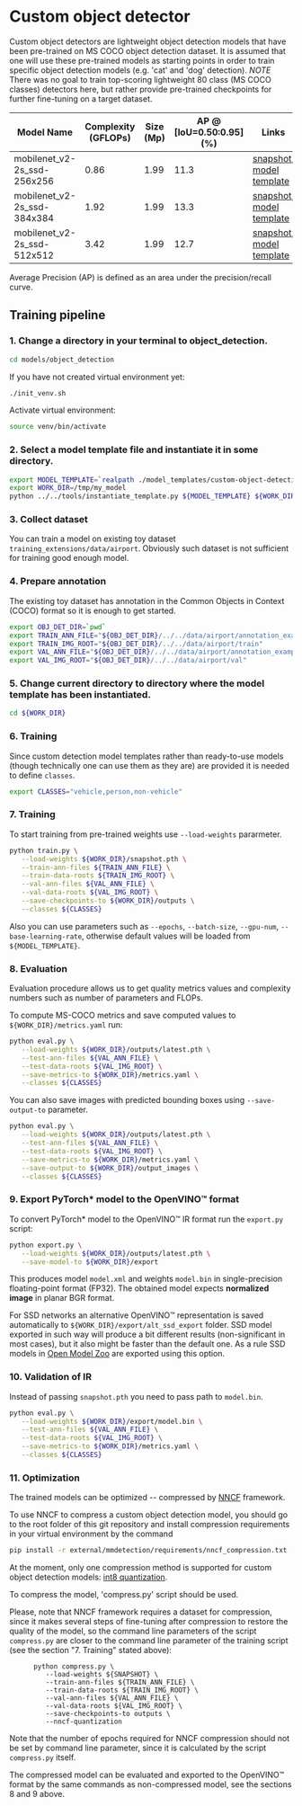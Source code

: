 # Custom object detector

Custom object detectors are lightweight object detection models that have been pre-trained on MS COCO object detection dataset.
It is assumed that one will use these pre-trained models as starting points in order to train specific object detection models (e.g. 'cat' and 'dog' detection).
*NOTE* There was no goal to train top-scoring lightweight 80 class (MS COCO classes) detectors here,
but rather provide pre-trained checkpoints for further fine-tuning on a target dataset.

| Model Name | Complexity (GFLOPs) | Size (Mp) | AP @ [IoU=0.50:0.95] (%) | Links | GPU_NUM |
| --- | --- | --- | --- | --- | --- |
| mobilenet_v2-2s_ssd-256x256 | 0.86 | 1.99 | 11.3 | [snapshot](https://download.01.org/opencv/openvino_training_extensions/models/object_detection/v2/mobilenet_v2-2s_ssd-256x256.pth), [model template](./mobilenet_v2-2s_ssd-256x256/template.yaml) | 3 |
| mobilenet_v2-2s_ssd-384x384 | 1.92 | 1.99 | 13.3 | [snapshot](https://download.01.org/opencv/openvino_training_extensions/models/object_detection/v2/mobilenet_v2-2s_ssd-384x384.pth), [model template](./mobilenet_v2-2s_ssd-384x384/template.yaml) | 3 |
| mobilenet_v2-2s_ssd-512x512 | 3.42 | 1.99 | 12.7 | [snapshot](https://download.01.org/opencv/openvino_training_extensions/models/object_detection/v2/mobilenet_v2-2s_ssd-512x512.pth), [model template](./mobilenet_v2-2s_ssd-512x512/template.yaml) | 3 |

Average Precision (AP) is defined as an area under the precision/recall curve.

## Training pipeline

### 1. Change a directory in your terminal to object_detection.

```bash
cd models/object_detection
```
If you have not created virtual environment yet:
```bash
./init_venv.sh
```
Activate virtual environment:
```bash
source venv/bin/activate
```

### 2. Select a model template file and instantiate it in some directory.

```bash
export MODEL_TEMPLATE=`realpath ./model_templates/custom-object-detection/mobilenet_v2-2s_ssd-256x256/template.yaml`
export WORK_DIR=/tmp/my_model
python ../../tools/instantiate_template.py ${MODEL_TEMPLATE} ${WORK_DIR}
```

### 3. Collect dataset

You can train a model on existing toy dataset `training_extensions/data/airport`. Obviously such dataset is not sufficient for training good enough model.

### 4. Prepare annotation

The existing toy dataset has annotation in the Common Objects in Context (COCO) format so it is enough to get started.

```bash
export OBJ_DET_DIR=`pwd`
export TRAIN_ANN_FILE="${OBJ_DET_DIR}/../../data/airport/annotation_example_train.json"
export TRAIN_IMG_ROOT="${OBJ_DET_DIR}/../../data/airport/train"
export VAL_ANN_FILE="${OBJ_DET_DIR}/../../data/airport/annotation_example_val.json"
export VAL_IMG_ROOT="${OBJ_DET_DIR}/../../data/airport/val"
```

### 5. Change current directory to directory where the model template has been instantiated.

```bash
cd ${WORK_DIR}
```

### 6. Training

Since custom detection model templates rather than ready-to-use models (though technically one can use them as they are) are provided it is needed to define `classes`.

```bash
export CLASSES="vehicle,person,non-vehicle"
```

### 7. Training

To start training from pre-trained weights use `--load-weights` pararmeter.

```bash
python train.py \
   --load-weights ${WORK_DIR}/snapshot.pth \
   --train-ann-files ${TRAIN_ANN_FILE} \
   --train-data-roots ${TRAIN_IMG_ROOT} \
   --val-ann-files ${VAL_ANN_FILE} \
   --val-data-roots ${VAL_IMG_ROOT} \
   --save-checkpoints-to ${WORK_DIR}/outputs \
   --classes ${CLASSES}
```

Also you can use parameters such as `--epochs`, `--batch-size`, `--gpu-num`, `--base-learning-rate`, otherwise default values will be loaded from `${MODEL_TEMPLATE}`.

### 8. Evaluation

Evaluation procedure allows us to get quality metrics values and complexity numbers such as number of parameters and FLOPs.

To compute MS-COCO metrics and save computed values to `${WORK_DIR}/metrics.yaml` run:

```bash
python eval.py \
   --load-weights ${WORK_DIR}/outputs/latest.pth \
   --test-ann-files ${VAL_ANN_FILE} \
   --test-data-roots ${VAL_IMG_ROOT} \
   --save-metrics-to ${WORK_DIR}/metrics.yaml \
   --classes ${CLASSES}
```

You can also save images with predicted bounding boxes using `--save-output-to` parameter.

```bash
python eval.py \
   --load-weights ${WORK_DIR}/outputs/latest.pth \
   --test-ann-files ${VAL_ANN_FILE} \
   --test-data-roots ${VAL_IMG_ROOT} \
   --save-metrics-to ${WORK_DIR}/metrics.yaml \
   --save-output-to ${WORK_DIR}/output_images \
   --classes ${CLASSES}
```

### 9. Export PyTorch\* model to the OpenVINO™ format

To convert PyTorch\* model to the OpenVINO™ IR format run the `export.py` script:

```bash
python export.py \
   --load-weights ${WORK_DIR}/outputs/latest.pth \
   --save-model-to ${WORK_DIR}/export
```

This produces model `model.xml` and weights `model.bin` in single-precision floating-point format
(FP32). The obtained model expects **normalized image** in planar BGR format.

For SSD networks an alternative OpenVINO™ representation is saved automatically to `${WORK_DIR}/export/alt_ssd_export` folder.
SSD model exported in such way will produce a bit different results (non-significant in most cases),
but it also might be faster than the default one. As a rule SSD models in [Open Model Zoo](https://github.com/opencv/open_model_zoo/) are exported using this option.

### 10. Validation of IR

Instead of passing `snapshot.pth` you need to pass path to `model.bin`.

```bash
python eval.py \
   --load-weights ${WORK_DIR}/export/model.bin \
   --test-ann-files ${VAL_ANN_FILE} \
   --test-data-roots ${VAL_IMG_ROOT} \
   --save-metrics-to ${WORK_DIR}/metrics.yaml \
   --classes ${CLASSES}
```

### 11. Optimization

The trained models can be optimized -- compressed by [NNCF](https://github.com/openvinotoolkit/nncf) framework.

To use NNCF to compress a custom object detection model, you should go to the root folder of this git repository
and install compression requirements in your virtual environment by the command
```bash
pip install -r external/mmdetection/requirements/nncf_compression.txt
```

At the moment, only one compression method is supported for custom object detection models:
[int8 quantization](https://github.com/openvinotoolkit/nncf/blob/develop/docs/compression_algorithms/Quantization.md).

To compress the model, 'compress.py' script should be used.

Please, note that NNCF framework requires a dataset for compression, since it makes several steps of fine-tuning after
compression to restore the quality of the model, so the command line parameters of the script `compress.py` are closer
to the command line parameter of the training script (see the section "7. Training" stated above):
```
      python compress.py \
         --load-weights ${SNAPSHOT} \
         --train-ann-files ${TRAIN_ANN_FILE} \
         --train-data-roots ${TRAIN_IMG_ROOT} \
         --val-ann-files ${VAL_ANN_FILE} \
         --val-data-roots ${VAL_IMG_ROOT} \
         --save-checkpoints-to outputs \
         --nncf-quantization
```
Note that the number of epochs required for NNCF compression should not be set by command line parameter, since it is
calculated by the script `compress.py` itself.

The compressed model can be evaluated and exported to the OpenVINO™ format by the same commands as non-compressed model,
see the sections 8 and 9 above.
